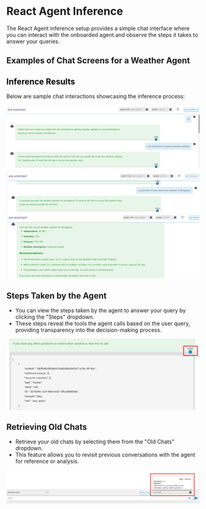 # React Agent Inference

The React Agent inference setup provides a simple chat interface where you can interact with the onboarded agent and observe the steps it takes to answer your queries.

## Examples of Chat Screens for a Weather Agent
<h2 style="color:black;">Inference Results</h2>

Below are sample chat interactions showcasing the inference process:

![Chat Result 1](../images/result_1.png)  
![Chat Result 2](../images/results_2.png)  
![Chat Result 3](../images/reults_3.png)  

## Steps Taken by the Agent
- You can view the steps taken by the agent to answer your query by clicking the "Steps" dropdown.  
- These steps reveal the tools the agent calls based on the user query, providing transparency into the decision-making process.

![Chat Result 4](../images/results_4.png)

## Retrieving Old Chats
- Retrieve your old chats by selecting them from the "Old Chats" dropdown.
- This feature allows you to revisit previous conversations with the agent for reference or analysis.

![Chat Result 5](../images/results_5.png)
